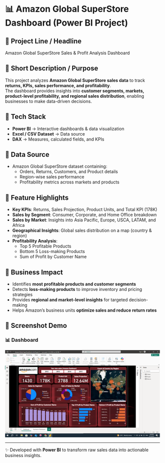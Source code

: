 # 📊 Amazon Global SuperStore Dashboard (Power BI Project)

## 🔹 Project Line / Headline  
Amazon Global SuperStore Sales & Profit Analysis Dashboard  

## 🔹 Short Description / Purpose  
This project analyzes **Amazon Global SuperStore sales data** to track **returns, KPIs, sales performance, and profitability**.  
The dashboard provides insights into **customer segments, markets, product-level profitability, and regional sales distribution**, enabling businesses to make data-driven decisions.  

## 🔹 Tech Stack  
- **Power BI** → Interactive dashboards & data visualization  
- **Excel / CSV Dataset** → Data source  
- **DAX** → Measures, calculated fields, and KPIs  

## 🔹 Data Source  
- Amazon Global SuperStore dataset containing:  
  - Orders, Returns, Customers, and Product details  
  - Region-wise sales performance  
  - Profitability metrics across markets and products  

## 🔹 Feature Highlights  
- **Key KPIs**: Returns, Sales Projection, Product Units, and Total KPI (178K)  
- **Sales by Segment**: Consumer, Corporate, and Home Office breakdown  
- **Sales by Market**: Insights into Asia Pacific, Europe, USCA, LATAM, and Africa  
- **Geographical Insights**: Global sales distribution on a map (country & region)  
- **Profitability Analysis**:  
  - Top 5 Profitable Products  
  - Bottom 5 Loss-making Products  
  - Sum of Profit by Customer Name  

## 🔹 Business Impact  
- Identifies **most profitable products and customer segments**  
- Detects **loss-making products** to improve inventory and pricing strategies  
- Provides **regional and market-level insights** for targeted decision-making  
- Helps Amazon’s business units **optimize sales and reduce return rates**  

## 🔹 Screenshot Demo  

### 📊 Dashboard  
![Amazon Dashboard](Screenshot%20(3).png)  

---
✨ Developed with **Power BI** to transform raw sales data into actionable business insights.

